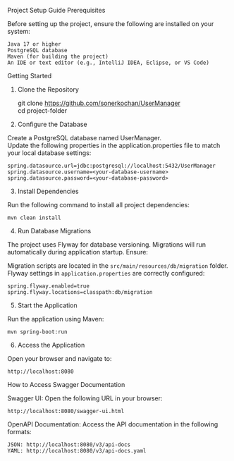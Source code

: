 Project Setup Guide
Prerequisites

Before setting up the project, ensure the following are installed on your system:

    Java 17 or higher
    PostgreSQL database
    Maven (for building the project)
    An IDE or text editor (e.g., IntelliJ IDEA, Eclipse, or VS Code)

Getting Started

1. Clone the Repository

    git clone https://github.com/sonerkochan/UserManager<br>
    cd project-folder

2. Configure the Database

Create a PostgreSQL database named UserManager.<br>
Update the following properties in the application.properties file to match your local database settings:

    spring.datasource.url=jdbc:postgresql://localhost:5432/UserManager
    spring.datasource.username=<your-database-username>
    spring.datasource.password=<your-database-password>

3. Install Dependencies

Run the following command to install all project dependencies:

    mvn clean install

4. Run Database Migrations

The project uses Flyway for database versioning. Migrations will run automatically during application startup. Ensure:

Migration scripts are located in the `src/main/resources/db/migration` folder.
Flyway settings in `application.properties` are correctly configured:

    spring.flyway.enabled=true
    spring.flyway.locations=classpath:db/migration

5. Start the Application

Run the application using Maven:

    mvn spring-boot:run

6. Access the Application

Open your browser and navigate to:

    http://localhost:8080

How to Access Swagger Documentation

Swagger UI:
Open the following URL in your browser:

    http://localhost:8080/swagger-ui.html

OpenAPI Documentation:
Access the API documentation in the following formats:

    JSON: http://localhost:8080/v3/api-docs
    YAML: http://localhost:8080/v3/api-docs.yaml